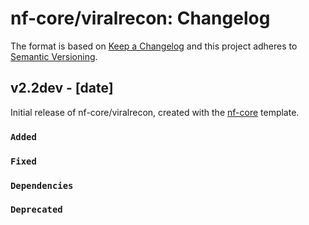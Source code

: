# nf-core/viralrecon: Changelog

The format is based on [Keep a Changelog](https://keepachangelog.com/en/1.0.0/)
and this project adheres to [Semantic Versioning](https://semver.org/spec/v2.0.0.html).

## v2.2dev - [date]

Initial release of nf-core/viralrecon, created with the [nf-core](https://nf-co.re/) template.

### `Added`

### `Fixed`

### `Dependencies`

### `Deprecated`
